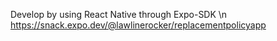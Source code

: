 Develop by using React Native through Expo-SDK \n
https://snack.expo.dev/@lawlinerocker/replacementpolicyapp
